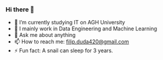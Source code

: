 ### Hi there 👋


- 🌱 I’m currently studying IT on AGH University
- 👯 I mainly work in Data Engineering and Machine Learning
- 💬 Ask me about anything
- 📫 How to reach me: filip.duda420@gmail.com
- ⚡ Fun fact: A snail can sleep for 3 years.

